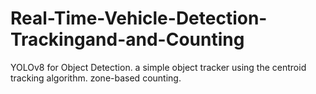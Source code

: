 # Real-Time-Vehicle-Detection-Trackingand-and-Counting
YOLOv8 for Object Detection. a simple object tracker using the centroid tracking algorithm. zone-based counting.
